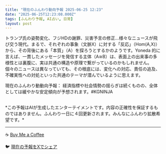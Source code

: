 ```yaml
---
title: "現在のふんわり動向予報 2025-06-25 12:23"
date: "2025-06-25T12:23:08.000Z"
tags: [ふんわり予報, AI占い, 日常]
layout: post
---
```


トランプ氏の姿勢変化、フジHDの謝罪、災害予言の修正…様々なニュースが飛び交う現代。まるで、それぞれの事象（文脈X）に対する「反応」（Hom(A,X)）から、その背後にある「本質」（A）を探ろうとするかのようです。Yoneda 的に言えば、一貫したメッセージを発信する主体（A≅B）は、表面上の出来事の多様性とは裏腹に、実は共通の構造や原理で繋がっているのかもしれません。  個々のニュースは異なっていても、その根底には、変化への対応、責任の追及、不確実性への対処といった共通のテーマが潜んでいるように思えます。


現在のふんわり動動向予報：
経済指標や社会情勢の揺らぎは続くものの、全体としては緩やかな安定傾向が予想されます。#KGNINJA

<br>
*この予報はAIが生成したエンターテイメントです。内容の正確性を保証するものではありません。ふんわり一日に４回更新されます。みんなにふんわり拡散希望です。*

---
☕️ [Buy Me a Coffee](https://www.buymeacoffee.com/kgninja)

🐦 [現在の予報をXでシェア](https://twitter.com/intent/tweet?text=%E7%8F%BE%E5%9C%A8%E3%81%AE%E3%81%B5%E3%82%93%E3%82%8F%E3%82%8A%E4%BA%88%E5%A0%B1%3A%20%E3%80%8C%E3%83%88%E3%83%A9%E3%83%B3%E3%83%97%E6%B0%8F%E3%81%AE%E5%A7%BF%E5%8B%A2%E5%A4%89%E5%8C%96%E3%80%81%E3%83%95%E3%82%B8HD%E3%81%AE%E8%AC%9D%E7%BD%AA%E3%80%81%E7%81%BD%E5%AE%B3%E4%BA%88%E8%A8%80%E3%81%AE%E4%BF%AE%E6%AD%A3%E2%80%A6%E6%A7%98%E3%80%85%E3%81%AA%E3%83%8B%E3%83%A5%E3%83%BC%E3%82%B9%E3%81%8C%E9%A3%9B%E3%81%B3%E4%BA%A4%E3%81%86%E7%8F%BE%E4%BB%A3%E3%80%82%E3%80%8D%23KGNINJA%20%E7%B6%9A%E3%81%8D%E3%81%AF%E3%83%96%E3%83%AD%E3%82%B0%E3%81%A7%EF%BC%81%F0%9F%91%87&url=https%3A%2F%2Fkg-ninja.github.io%2FFunwariyoso%2F)
